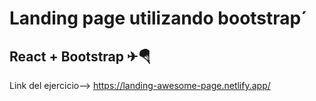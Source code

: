 # Landing page utilizando bootstrap´

## React + Bootstrap ✈🪂

Link del ejercicio--> https://landing-awesome-page.netlify.app/

